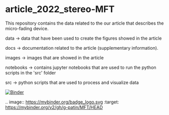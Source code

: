 # article_2022_stereo-MFT
This repository contains the data related to the our article that describes the micro-fading device.

data         -> data that have been used to create the figures showed in the article

docs         -> documentation related to the article (supplementary information).

images       -> images that are showed in the article

notebooks    -> contains jupyter notebooks that are used to run the python scripts  in the 'src' folder 

src          -> python scripts that are used to process and visualize data

[![Binder](https://mybinder.org/badge_logo.svg)](https://mybinder.org/v2/gh/g-patin/MFT/HEAD)

.. image:: https://mybinder.org/badge_logo.svg
 :target: https://mybinder.org/v2/gh/g-patin/MFT/HEAD

